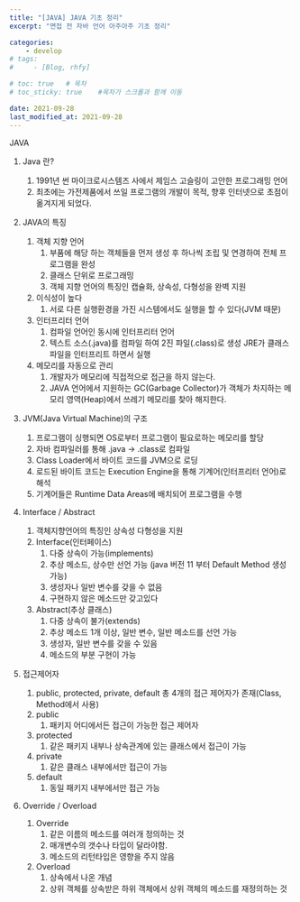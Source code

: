 ```yaml
---
title: "[JAVA] JAVA 기초 정리"
excerpt: "면접 전 자바 언어 아주아주 기초 정리"

categories:
    - develop
# tags:
#     - [Blog, rhfy]

# toc: true   # 목차
# toc_sticky: true    #목차가 스크롤과 함께 이동

date: 2021-09-28
last_modified_at: 2021-09-28
---
```


JAVA

1. Java 란?
    1. 1991년 썬 마이크로시스템즈 사에서 제임스 고슬링이 고안한 프로그래밍 언어
    2. 최초에는 가전제품에서 쓰일 프로그램의 개발이 목적, 향후 인터넷으로 초점이 옮겨지게 되었다.

2. JAVA의 특징
    1.  객체 지향 언어
        1. 부품에 해당 하는 객체들을 먼저 생성 후 하나씩 조립 및 연경하여 전체 프로그램을 완성
        2. 클래스 단위로 프로그래밍
        3. 객체 지향 언어의 특징인 캡슐화, 상속성, 다형성을 완벽 지원
    2. 이식성이 높다
        1. 서로 다른 실행환경을 가진 시스템에서도 실행을 할 수 있다(JVM 때문)
    3. 인터프리터 언어
        1. 컴파일 언어인 동시에 인터프리터 언어
        2. 텍스트 소스(.java)를 컴파일 하여 2진 파일(.class)로 생성 JRE가 클래스 파일을 인터프리트 하면서 실행
    4. 메모리를 자동으로 관리
        1. 개발자가 메모리에 직접적으로 접근을 하지 않는다.
        2. JAVA 언어에서 지원하는 GC(Garbage Collector)가 객체가 차지하는 메모리 영역(Heap)에서 쓰레기 메모리를 찾아 해지한다.

3. JVM(Java Virtual Machine)의 구조
    1. 프로그램이 싱행되면 OS로부터 프로그램이 필요로하는 메모리를 할당
    2. 자바 컴파일러를 통해 .java -> .class로 컴파일
    3. Class Loader에서 바이트 코드를 JVM으로 로딩
    4. 로드된 바이트 코드는 Execution Engine을 통해 기계어(인터프리터 언어)로 해석
    5. 기계어들은 Runtime Data Areas에 배치되어 프로그램을 수행

4. Interface / Abstract
    1. 객체지향언어의 특징인 상속성 다형성을 지원
    2. Interface(인터페이스)
        1. 다중 상속이 가능(implements)
        2. 추상 메소드, 상수만 선언 가능 (java 버전 11 부터 Default Method 생성 가능)
        3. 생성자나 일반 변수를 갖을 수 없음
        4. 구현하지 않은 메소드만 갖고있다
    3. Abstract(추상 클래스)
        1. 다중 상속이 불가(extends)
        2. 추상 메소드 1개 이상, 일반 변수, 일반 메소드를 선언 가능
        3. 생성자, 일반 변수를 갖을 수 있음
        4. 메소드의 부분 구현이 가능

5. 접근제어자
    1. public, protected, private, default 총 4개의 접근 제어자가 존재(Class, Method에서 사용)
    2. public
        1. 패키지 어디에서든 접근이 가능한 접근 제어자
    3. protected
        1. 같은 패키지 내부나 상속관계에 있는 클래스에서 접근이 가능
    4. private
        1. 같은 클래스 내부에서만 접근이 가능
    5. default
        1. 동일 패키지 내부에서만 접근 가능

6. Override / Overload
    1. Override
        1. 같은 이름의 메소드를 여러개 정의하는 것
        2. 매개변수의 갯수나 타입이 달라야함.
        3. 메소드의 리턴타입은 영향을 주지 않음
    2. Overload
        1. 상속에서 나온 개념
        2. 상위 객체를 상속받은 하위 객체에서 상위 객체의 메소드를 재정의하는 것